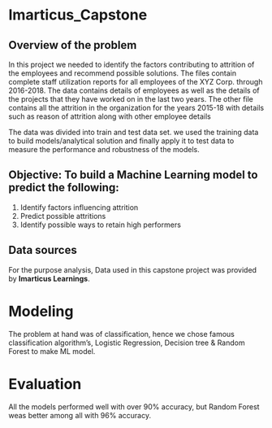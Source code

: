 # Imarticus_Capstone

## Overview of the problem
In this project we needed to identify the factors contributing to attrition of the employees and recommend
possible solutions. The files contain complete staff utilization reports for all employees of the XYZ Corp. 
through 2016-2018. The data contains details of employees as well as the details of the projects that they 
have worked on in the last two years. The other file contains all the attrition in the organization for the
years 2015-18 with details such as reason of attrition along with other employee details

The data was divided into train and test data set. we used the training data to build models/analytical solution
and finally apply it to test data to measure the performance and robustness of the models.

## Objective: To build a Machine Learning model to predict the following:
1. Identify factors influencing attrition
2. Predict possible attritions
3. Identify possible ways to retain high performers

## Data sources
For the purpose analysis, Data used in this capstone project was provided by **Imarticus Learnings**.

# Modeling
The problem at hand was of classification, hence we chose famous classification algorithm’s, Logistic Regression,
Decision tree  & Random Forest to make ML model.

# Evaluation
All the models performed well with over 90% accuracy, but Random Forest weas better among all with 96% accuracy.


